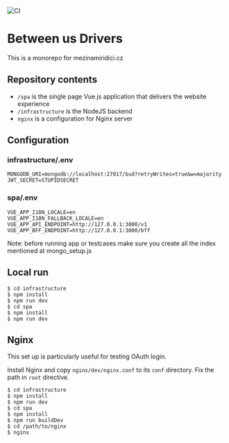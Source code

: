 ![CI](https://github.com/literakl/mezinamiridici/workflows/CI/badge.svg?branch=master)

# Between us Drivers

This is a monorepo for mezinamiridici.cz

## Repository contents

* `/spa` is the single page Vue.js application that delivers the website experience
* `/infrastructure` is the NodeJS backend
* `nginx` is a configuration for Nginx server

## Configuration

### infrastructure/.env

```
MONGODB_URI=mongodb://localhost:27017/bud?retryWrites=true&w=majority
JWT_SECRET=STUPIDSECRET
```

### spa/.env

```
VUE_APP_I18N_LOCALE=en
VUE_APP_I18N_FALLBACK_LOCALE=en
VUE_APP_API_ENDPOINT=http://127.0.0.1:3000/v1
VUE_APP_BFF_ENDPOINT=http://127.0.0.1:3000/bff
```

Note: before running app or testcases make sure you create all the index mentioned at mongo_setup.js

## Local run

```
$ cd infrastructure
$ npm install
$ npm run dev
$ cd spa
$ npm install
$ npm run dev
```

## Nginx

This set up is particularly useful for testing OAuth login.

Install Nginx and copy `nginx/dev/nginx.conf` to its `conf` directory. Fix the path in `root` directive.

```
$ cd infrastructure
$ npm install
$ npm run dev
$ cd spa
$ npm install
$ npm run buildDev
$ cd /path/to/nginx
$ nginx
```
